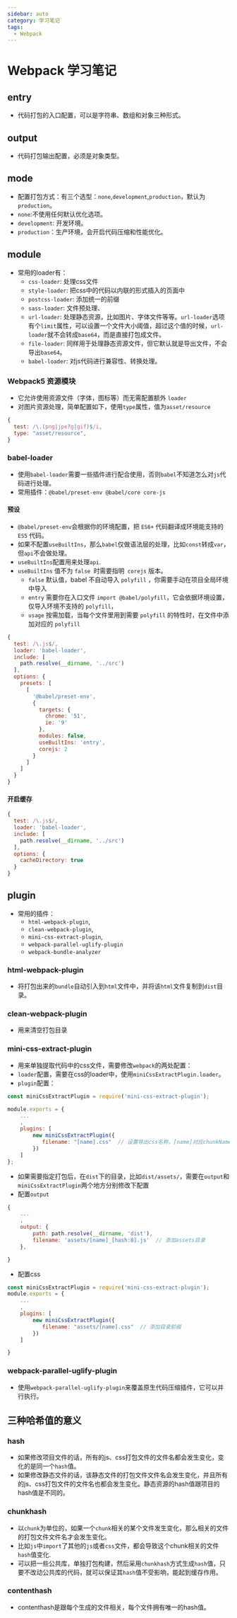 ```yaml
---
sidebar: auto
category: 学习笔记
tags:
  - Webpack
---
```


# Webpack 学习笔记

## entry
* 代码打包的入口配置，可以是字符串、数组和对象三种形式。


## output
* 代码打包输出配置，必须是对象类型。


## mode
* 配置打包方式：有三个选型：`none`,`development`,`production`，默认为`production`。
* `none`:不使用任何默认优化选项。
* `development`: 开发环境。
* `production`：生产环境，会开启代码压缩和性能优化。


## module
* 常用的loader有：
  - `css-loader`: 处理css文件
  - `style-loader`: 把css中的代码以内联的形式插入的页面中
  - `postcss-loader`: 添加统一的前缀
  - `sass-loader`: 文件预处理、
  - `url-loader`: 处理静态资源，比如图片、字体文件等等。`url-loader`选项有个`limit`属性，可以设置一个文件大小阈值，超过这个值的时候，`url-loader`就不会转成`base64`，而是直接打包成文件。
  - `file-loader`: 同样用于处理静态资源文件，但它默认就是导出文件，不会导出`base64`。
  - `babel-loader`: 对js代码进行兼容性、转换处理。

### Webpack5 资源模块
* 它允许使用资源文件（字体，图标等）而无需配置额外 `loader`
* 对图片资源处理，简单配置如下，使用`type`属性，值为`asset/resource`
```js
{
  test: /\.(png|jpe?g|gif)$/i,
  type: "asset/resource",
}
```

### babel-loader
* 使用`babel-loader`需要一些插件进行配合使用，否则`babel`不知道怎么对`js`代码进行处理。
* 常用插件：`@babel/preset-env @babel/core core-js`

#### 预设
* `@babel/preset-env`会根据你的环境配置，把 `ES6+` 代码翻译成环境能支持的 `ES5` 代码。
* 如果不配置`useBuiltIns`，那么`babel`仅做语法层的处理，比如`const`转成`var`，但`api`不会做处理。
* `useBuiltIns`配置用来处理`api`.
* `useBuiltIns` 值不为 `false `时需要指明` corejs` 版本。
  - `false` 默认值，babel 不自动导入 `polyfill` ，你需要手动在项目全局环境中导入
  - `entry` 需要你在入口文件 `import @babel/polyfill`，它会依据环境设置，仅导入环境不支持的 `polyfill`，
  - `usage` 按需加载，当每个文件里用到需要 `polyfill` 的特性时，在文件中添加对应的 `polyfill` 
```js
{
  test: /\.js$/,
  loader: 'babel-loader',
  include: [
    path.resolve(__dirname, '../src')
  ],
  options: {
    presets: [
      [
        '@babel/preset-env',
        {
          targets: {
            chrome: '51',
            ie: '9'
          },
          modules: false,
          useBuiltIns: 'entry',
          corejs: 2
        }
      ]
    ]
  }
}
```

#### 开启缓存
```js
{
  test: /\.js$/,
  loader: 'babel-loader',
  include: [
    path.resolve(__dirname, '../src')
  ],
  options: {
    cacheDirectory: true
  }
}

```

## plugin
* 常用的插件：
  - `html-webpack-plugin`,
  - `clean-webpack-plugin`,
  - `mini-css-extract-plugin`,
  - `webpack-parallel-uglify-plugin`
  - `webpack-bundle-analyzer`


### html-webpack-plugin
* 将打包出来的`bundle`自动引入到`html`文件中，并将该`html`文件复制到`dist`目录。


### clean-webpack-plugin
* 用来清空打包目录

### mini-css-extract-plugin
* 用来单独提取代码中的css文件，需要修改`webpack`的两处配置：
* `loader`配置，需要在css的loader中，使用`miniCssExtractPlugin.loader`。
* `plugin`配置：
```js
const miniCssExtractPlugin = require('mini-css-extract-plugin');

module.exports = {
    ...
    ,
    plugins: [
        new miniCssExtractPlugin({
           filename: "[name].css"  // 设置导出css名称，[name]对应chunkName
        })
    ]
};

```
* 如果需要指定打包后，在`dist`下的目录，比如`dist/assets/`，需要在`output`和`miniCssExtractPlugin`两个地方分别修改下配置
* 配置`output`
```js
{
	...
	,
	output: {
		path: path.resolve(__dirname, 'dist'),
		filename: 'assets/[name]_[hash:8].js'  // 添加assets目录
	},

}
```
* 配置css
```js
const miniCssExtractPlugin = require('mini-css-extract-plugin');
module.exports = {
	...
	,
	plugins: [
		new miniCssExtractPlugin({
           filename: "assets/[name].css"  // 添加目录前缀
        })
	]

}

```

### webpack-parallel-uglify-plugin
* 使用`webpack-parallel-uglify-plugin`来覆盖原生代码压缩插件，它可以并行执行。

## 三种哈希值的意义

### hash
* 如果修改项目文件的话，所有的js、css打包文件的文件名都会发生变化，变化的是同一个`hash`值。
* 如果修改静态文件的话，该静态文件的打包文件文件名会发生变化，并且所有的js、css打包文件的文件名也都会发生变化。静态资源的hash值跟项目的hash值是不同的。

### chunkhash
* 以`chunk`为单位的，如果一个`chunk`相关的某个文件发生变化，那么相关的文件的打包文件文件名才会发生变化。
* 比如`js`中`import`了其他的`js`或者`css`文件，都会导致这个chunk相关的文件`hash`值变化.
* 可以把一些公共库，单独打包构建，然后采用`chunkhash`方式生成`hash`值，只要不改动公共库的代码，就可以保证其`hash`值不受影响，能起到缓存作用。

### contenthash
* contenthash是跟每个生成的文件相关，每个文件拥有唯一的hash值。








